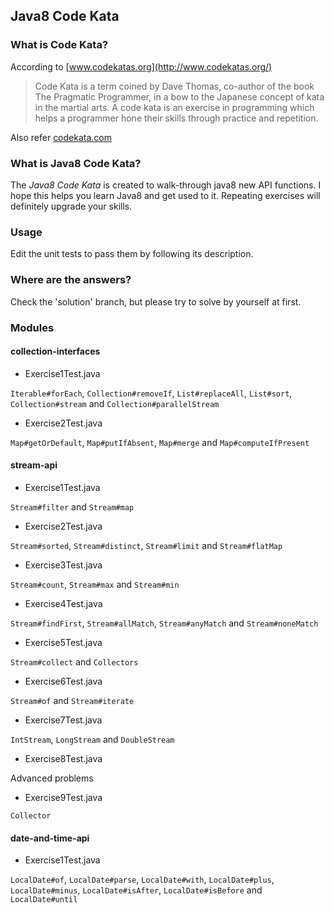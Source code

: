 ## Java8 Code Kata

### What is Code Kata?

According to [www.codekatas.org](http://www.codekatas.org/)
> Code Kata is a term coined by Dave Thomas, co-author of the book The Pragmatic Programmer, in a bow to the Japanese concept of kata in the martial arts. A code kata is an exercise in programming which helps a programmer hone their skills through practice and repetition.


Also refer [codekata.com](http://codekata.com/)

### What is Java8 Code Kata?

The _Java8 Code Kata_ is created to walk-through java8 new API functions. I hope this helps you learn Java8 and get used to it. Repeating exercises will definitely upgrade your skills.

### Usage

Edit the unit tests to pass them by following its description.

### Where are the answers?

Check the 'solution' branch, but please try to solve by yourself at first.

### Modules

#### collection-interfaces

+ Exercise1Test.java

`Iterable#forEach`, `Collection#removeIf`, `List#replaceAll`, `List#sort`, `Collection#stream` and `Collection#parallelStream`

+ Exercise2Test.java

`Map#getOrDefault`, `Map#putIfAbsent`, `Map#merge` and `Map#computeIfPresent`

#### stream-api

+ Exercise1Test.java

`Stream#filter` and `Stream#map`

+ Exercise2Test.java

`Stream#sorted`, `Stream#distinct`, `Stream#limit` and `Stream#flatMap`

+ Exercise3Test.java

`Stream#count`, `Stream#max` and `Stream#min`

+ Exercise4Test.java

`Stream#findFirst`, `Stream#allMatch`, `Stream#anyMatch` and `Stream#noneMatch`

+ Exercise5Test.java

`Stream#collect` and `Collectors`

+ Exercise6Test.java

`Stream#of` and `Stream#iterate`

+ Exercise7Test.java

`IntStream`, `LongStream` and `DoubleStream`

+ Exercise8Test.java

Advanced problems

+ Exercise9Test.java

`Collector`

#### date-and-time-api

+ Exercise1Test.java

`LocalDate#of`, `LocalDate#parse`, `LocalDate#with`, `LocalDate#plus`, `LocalDate#minus`, `LocalDate#isAfter`, `LocalDate#isBefore` and `LocalDate#until`
